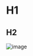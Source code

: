 # H1

## H2

 ![image](https://github.com/user-attachments/assets/adfd2940-a42b-49c1-8da3-02fb25b2010d)

